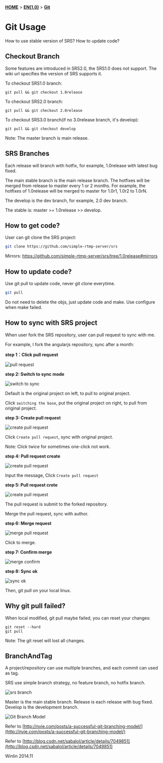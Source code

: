 [**HOME**](Home) > [**EN(1.0)**](v1_EN_Home) > [**Git**](v1_EN_Git)

# Git Usage

How to use stable version of SRS? How to update code?

## Checkout Branch

Some features are introduced in SRS2.0, the SRS1.0 does not support.
The wiki url specifies the version of SRS supports it.

To checkout SRS1.0 branch:

```
git pull && git checkout 1.0release
```

To checkout SRS2.0 branch:

```
git pull && git checkout 2.0release
```

To checkout SRS3.0 branch(if no 3.0release branch, it's develop):

```
git pull && git checkout develop
```

Note: The master branch is main release.

## SRS Branches

Each release will branch with hotfix, for example, 1.0release with latest bug fixed.

The main stable branch is the main release branch. The hotfixes will be merged from release to master every 1 or 2 months. For example, the hotfixes of 1.0release will be merged to master for 1.0r1, 1.0r2 to 1.0rN.

The develop is the dev branch, for example, 2.0 dev branch.

The stable is: master >= 1.0release >> develop.

## How to get code?

User can git clone the SRS project:

```bash
git clone https://github.com/simple-rtmp-server/srs
```

Mirrors: https://github.com/simple-rtmp-server/srs/tree/1.0release#mirrors

## How to update code?

Use git pull to update code, never git clone everytime.

```bash
git pull
```

Do not need to delete the objs, just update code and make. 
Use configure when make failed.

## How to sync with SRS project

When user fork the SRS repository, user can pull request to sync with me.

For example, I fork the angularjs repository, sync after a month:

**step 1：Click pull request**

![pull request](http://winlinvip.github.io/srs.release/wiki/images/sync.master/01.pull.png)

**step 2: Switch to sync mode**

![switch to sync](http://winlinvip.github.io/srs.release/wiki/images/sync.master/02.switch.png)

Default is the original project on left, to pull to original project.

Click `switching the base`, put the original project on right, to pull from original project.

**step 3: Create pull request**

![create pull request](http://winlinvip.github.io/srs.release/wiki/images/sync.master/03.create.png)

Click `Create pull request`, sync with original project.

Note: Click twice for sometimes one-click not work.

**step 4: Pull request create**

![create pull request](http://winlinvip.github.io/srs.release/wiki/images/sync.master/04.create2.png)

Input the message, Click `Create pull request`

**step 5: Pull request crote**

![create pull request](http://winlinvip.github.io/srs.release/wiki/images/sync.master/05.create3.png)

The pull request is submit to the forked repository.

Merge the pull request, sync with author.

**step 6: Merge request**

![merge pull request](http://winlinvip.github.io/srs.release/wiki/images/sync.master/06.merge.png)

Click to merge.

**step 7: Confirm merge**

![merge confirm](http://winlinvip.github.io/srs.release/wiki/images/sync.master/07.merge2.png)

**step 8: Sync ok**

![sync ok](http://winlinvip.github.io/srs.release/wiki/images/sync.master/08.ok.png)

Then, git pull on your local linux.

## Why git pull failed?

When local modified, git pull maybe failed, you can reset your changes:

```
git reset --hard
git pull
```

Note: The git reset will lost all changes.

## BranchAndTag

A project/repository can use multiple branches, and each commit can used as tag.

SRS use simple branch strategy, no feature branch, no hotfix branch.

![srs branch](http://winlinvip.github.io/srs.release/wiki/images/srs.branches.png)

Master is the main stable branch. Release is each release with bug fixed. Develop is the development branch.

![Git Branch Model](http://winlinvip.github.io/srs.release/wiki/images/git.branch.png)

Refer to [http://nvie.com/posts/a-successful-git-branching-model/](http://nvie.com/posts/a-successful-git-branching-model/)

Refer to [http://blog.csdn.net/sabalol/article/details/7049851](http://blog.csdn.net/sabalol/article/details/7049851)

Winlin 2014.11
